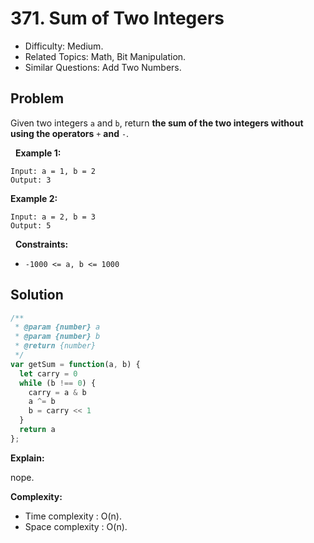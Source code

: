 # 371. Sum of Two Integers

- Difficulty: Medium.
- Related Topics: Math, Bit Manipulation.
- Similar Questions: Add Two Numbers.

## Problem

Given two integers ```a``` and ```b```, return **the sum of the two integers without using the operators** ```+``` **and** ```-```.

 
**Example 1:**
```
Input: a = 1, b = 2
Output: 3
```

**Example 2:**
```
Input: a = 2, b = 3
Output: 5
```
 
**Constraints:**


	
- ```-1000 <= a, b <= 1000```



## Solution

```javascript
/**
 * @param {number} a
 * @param {number} b
 * @return {number}
 */
var getSum = function(a, b) {
  let carry = 0
  while (b !== 0) {
    carry = a & b
    a ^= b
    b = carry << 1
  }
  return a
};
```

**Explain:**

nope.

**Complexity:**

* Time complexity : O(n).
* Space complexity : O(n).

